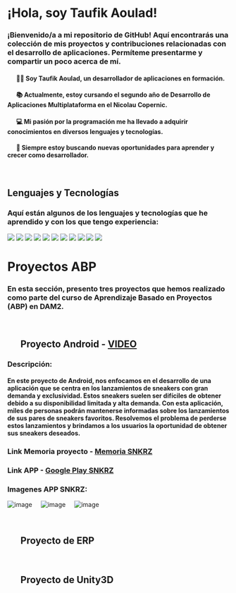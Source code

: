 # ¡Hola, soy Taufik Aoulad!

### ¡Bienvenido/a a mi repositorio de GitHub! Aquí encontrarás una colección de mis proyectos y contribuciones relacionadas con el desarrollo de aplicaciones. Permíteme presentarme y compartir un poco acerca de mí.

#### &nbsp;&nbsp;&nbsp;&nbsp;&nbsp; 👨‍💻 Soy Taufik Aoulad, un desarrollador de aplicaciones en formación. 
#### &nbsp;&nbsp;&nbsp;&nbsp;&nbsp; 📚 Actualmente, estoy cursando el segundo año de Desarrollo de Aplicaciones Multiplataforma en el Nicolau Copernic.
#### &nbsp;&nbsp;&nbsp;&nbsp;&nbsp; 💻 Mi pasión por la programación me ha llevado a adquirir conocimientos en diversos lenguajes y tecnologías.
#### &nbsp;&nbsp;&nbsp;&nbsp;&nbsp; 🌱 Siempre estoy buscando nuevas oportunidades para aprender y crecer como desarrollador.

<br>

## Lenguajes y Tecnologías
### Aquí están algunos de los lenguajes y tecnologías que he aprendido y con los que tengo experiencia:


<img src="https://img.shields.io/badge/Java-007396?style=flat-square&logo=java&logoColor=white"> <img src="https://img.shields.io/badge/Kotlin-0095D5?style=flat-square&logo=kotlin&logoColor=white"> <img src="https://img.shields.io/badge/Spring_Boot-6DB33F?style=flat-square&logo=spring-boot&logoColor=white"> <img src="https://img.shields.io/badge/XML-DF1F26?style=flat-square&logo=xml&logoColor=white"> <img src="https://img.shields.io/badge/HTML5-E34F26?style=flat-square&logo=html5&logoColor=white"> <img src="https://img.shields.io/badge/CSS-1572B6?style=flat-square&logo=css3&logoColor=white"> <img src="https://img.shields.io/badge/PHP-777BB4?style=flat-square&logo=php&logoColor=white"> <img src="https://img.shields.io/badge/C%23-239120?style=flat-square&logo=c-sharp&logoColor=white"> <img src="https://img.shields.io/badge/Git-F05032?style=flat-square&logo=git&logoColor=white"> <img src="https://img.shields.io/badge/Hibernate-59666C?style=flat-square&logo=hibernate&logoColor=white"> <img src="https://img.shields.io/badge/Android_Studio-3DDC84?style=flat-square&logo=android-studio&logoColor=white">

# Proyectos ABP

### En esta sección, presento tres proyectos que hemos realizado como parte del curso de Aprendizaje Basado en Proyectos (ABP) en DAM2.

<br>

  ## &nbsp;&nbsp;&nbsp;&nbsp;&nbsp; Proyecto Android - [VIDEO](https://drive.google.com/file/d/1t9QBiWveO6630mqWF77yWdkxZc87mPEX/view)
  
### Descripción:  
####  En este proyecto de Android, nos enfocamos en el desarrollo de una aplicación que se centra en los lanzamientos de sneakers con gran demanda y exclusividad. Estos sneakers suelen ser difíciles de obtener debido a su disponibilidad limitada y alta demanda. Con esta aplicación, miles de personas podrán mantenerse informadas sobre los lanzamientos de sus pares de sneakers favoritos. Resolvemos el problema de perderse estos lanzamientos y brindamos a los usuarios la oportunidad de obtener sus sneakers deseados.


### Link Memoria proyecto - [Memoria SNKRZ](https://docs.google.com/document/d/1p8up5W-enFxKP41iaiupS8-GkX5WdnZQmVymmr18QkY/edit#heading=h.z3g0ja82qn1e)

### Link APP - [Google Play SNKRZ](https://play.google.com/store/apps/details?id=cat.copernic.taufik.snkrz)

### Imagenes APP SNKRZ: 
![image](https://github.com/taufikaoulad/taufikaoulad/assets/99873563/42765448-55f7-45b8-ba71-ce6dba594bc6) &nbsp;&nbsp;&nbsp; ![image](https://github.com/taufikaoulad/taufikaoulad/assets/99873563/ecbbe0d0-f0f7-4c9f-bdb8-ba5b61049872)
  &nbsp;&nbsp;&nbsp; ![image](https://github.com/taufikaoulad/taufikaoulad/assets/99873563/1a77895d-0be0-4e98-ac43-83c1ef5519cd)



  




<br>

  ## &nbsp;&nbsp;&nbsp;&nbsp;&nbsp; Proyecto de ERP
  
  <br>

  ## &nbsp;&nbsp;&nbsp;&nbsp;&nbsp; Proyecto de Unity3D

